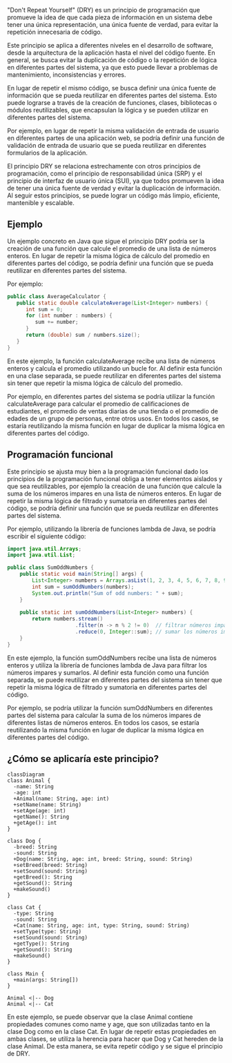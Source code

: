 "Don't Repeat Yourself" (DRY) es un principio de programación que promueve la idea de que cada pieza de información en un sistema debe tener una única representación, una única fuente de verdad, para evitar la repetición innecesaria de código.

Este principio se aplica a diferentes niveles en el desarrollo de software, desde la arquitectura de la aplicación hasta el nivel del código fuente. En general, se busca evitar la duplicación de código o la repetición de lógica en diferentes partes del sistema, ya que esto puede llevar a problemas de mantenimiento, inconsistencias y errores.

En lugar de repetir el mismo código, se busca definir una única fuente de información que se pueda reutilizar en diferentes partes del sistema. Esto puede lograrse a través de la creación de funciones, clases, bibliotecas o módulos reutilizables, que encapsulan la lógica y se pueden utilizar en diferentes partes del sistema.

Por ejemplo, en lugar de repetir la misma validación de entrada de usuario en diferentes partes de una aplicación web, se podría definir una función de validación de entrada de usuario que se pueda reutilizar en diferentes formularios de la aplicación.

El principio DRY se relaciona estrechamente con otros principios de programación, como el principio de responsabilidad única (SRP) y el principio de interfaz de usuario única (SUI), ya que todos promueven la idea de tener una única fuente de verdad y evitar la duplicación de información. Al seguir estos principios, se puede lograr un código más limpio, eficiente, mantenible y escalable.

## Ejemplo
Un ejemplo concreto en Java que sigue el principio DRY podría ser la creación de una función que calcule el promedio de una lista de números enteros. En lugar de repetir la misma lógica de cálculo del promedio en diferentes partes del código, se podría definir una función que se pueda reutilizar en diferentes partes del sistema.

Por ejemplo:
``` java
public class AverageCalculator {
   public static double calculateAverage(List<Integer> numbers) {
      int sum = 0;
      for (int number : numbers) {
         sum += number;
      }
      return (double) sum / numbers.size();
   }
}
```
En este ejemplo, la función calculateAverage recibe una lista de números enteros y calcula el promedio utilizando un bucle for. Al definir esta función en una clase separada, se puede reutilizar en diferentes partes del sistema sin tener que repetir la misma lógica de cálculo del promedio.

Por ejemplo, en diferentes partes del sistema se podría utilizar la función calculateAverage para calcular el promedio de calificaciones de estudiantes, el promedio de ventas diarias de una tienda o el promedio de edades de un grupo de personas, entre otros usos. En todos los casos, se estaría reutilizando la misma función en lugar de duplicar la misma lógica en diferentes partes del código.

## Programación funcional

Este principio se ajusta muy bien a la programación funcional dado los principios de la programación funcional obliga a tener elementos aislados y que sea reutilizables, por ejemplo  la creación de una función que calcule la suma de los números impares en una lista de números enteros. En lugar de repetir la misma lógica de filtrado y sumatoria en diferentes partes del código, se podría definir una función que se pueda reutilizar en diferentes partes del sistema.

Por ejemplo, utilizando la librería de funciones lambda de Java, se podría escribir el siguiente código:

``` java
import java.util.Arrays;
import java.util.List;

public class SumOddNumbers {
    public static void main(String[] args) {
        List<Integer> numbers = Arrays.asList(1, 2, 3, 4, 5, 6, 7, 8, 9, 10);
        int sum = sumOddNumbers(numbers);
        System.out.println("Sum of odd numbers: " + sum);
    }
    
    public static int sumOddNumbers(List<Integer> numbers) {
        return numbers.stream()
                      .filter(n -> n % 2 != 0)  // filtrar números impares
                      .reduce(0, Integer::sum); // sumar los números impares filtrados
    }
}
``` 

En este ejemplo, la función sumOddNumbers recibe una lista de números enteros y utiliza la librería de funciones lambda de Java  para filtrar los números impares y sumarlos. Al definir esta función como una función separada, se puede reutilizar en diferentes partes del sistema sin tener que repetir la misma lógica de filtrado y sumatoria en diferentes partes del código.

Por ejemplo, se podría utilizar la función sumOddNumbers en diferentes partes del sistema para calcular la suma de los números impares de diferentes listas de números enteros. En todos los casos, se estaría reutilizando la misma función en lugar de duplicar la misma lógica en diferentes partes del código.

## ¿Cómo se aplicaría este principio?

``` mermaid
classDiagram
class Animal {
  -name: String
  -age: int
  +Animal(name: String, age: int)
  +setName(name: String)
  +setAge(age: int)
  +getName(): String
  +getAge(): int
}

class Dog {
  -breed: String
  -sound: String
  +Dog(name: String, age: int, breed: String, sound: String)
  +setBreed(breed: String)
  +setSound(sound: String)
  +getBreed(): String
  +getSound(): String
  +makeSound()
}

class Cat {
  -type: String
  -sound: String
  +Cat(name: String, age: int, type: String, sound: String)
  +setType(type: String)
  +setSound(sound: String)
  +getType(): String
  +getSound(): String
  +makeSound()
}

class Main {
  +main(args: String[])
}

Animal <|-- Dog
Animal <|-- Cat

```

En este ejemplo, se puede observar que la clase Animal contiene propiedades comunes como name y age, que son utilizadas tanto en la clase Dog como en la clase Cat. En lugar de repetir estas propiedades en ambas clases, se utiliza la herencia para hacer que Dog y Cat hereden de la clase Animal. De esta manera, se evita repetir código y se sigue el principio de DRY.